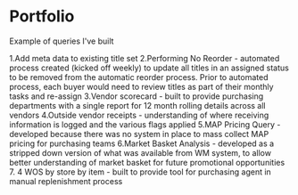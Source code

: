 # Portfolio
Example of queries I've built

1.Add meta data to existing title set
2.Performing No Reorder - automated process created (kicked off weekly) to update all titles in an assigned status to be removed from the automatic reorder process. Prior to automated process, each buyer would need to review titles as part of their monthly tasks and re-assign
3.Vendor scorecard - built to provide purchasing departments with a single report for 12 month rolling details across all vendors
4.Outside vendor receipts - understanding of where receiving information is logged and the various flags applied
5.MAP Pricing Query - developed because there was no system in place to mass collect MAP pricing for purchasing teams
6.Market Basket Analysis - developed as a stripped down version of what was available from WM system, to allow better understanding of market basket for future promotional opportunities
7. 4 WOS by store by item - built to provide tool for purchasing agent in manual replenishment process
